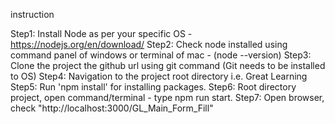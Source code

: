 instruction

Step1: Install Node as per your specific OS - https://nodejs.org/en/download/
Step2: Check node installed using command panel of windows or terminal of mac - (node --version)
Step3: Clone the project the github url using git command (Git needs to be installed to OS)
Step4: Navigation to the project root directory i.e. Great Learning
Step5: Run 'npm install' for installing packages.
Step6: Root directory project, open command/terminal - type npm run start.
Step7: Open browser, check "http://localhost:3000/GL_Main_Form_Fill"
